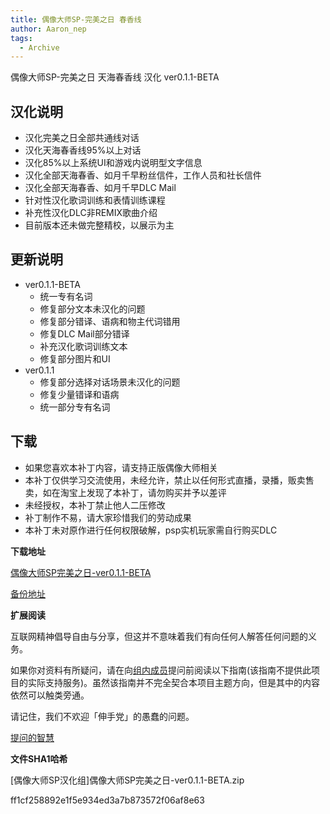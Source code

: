 ```yaml
---
title: 偶像大师SP-完美之日 春香线
author: Aaron_nep
tags:
  - Archive
---
```


偶像大师SP-完美之日 天海春香线 汉化 ver0.1.1-BETA 

## 汉化说明

- 汉化完美之日全部共通线对话
- 汉化天海春香线95%以上对话
- 汉化85%以上系统UI和游戏内说明型文字信息
- 汉化全部天海春香、如月千早粉丝信件，工作人员和社长信件
- 汉化全部天海春香、如月千早DLC Mail
- 针对性汉化歌词训练和表情训练课程
- 补充性汉化DLC非REMIX歌曲介绍
- 目前版本还未做完整精校，以展示为主

## 更新说明

- ver0.1.1-BETA
  - 统一专有名词
  - 修复部分文本未汉化的问题
  - 修复部分错译、语病和物主代词错用
  - 修复DLC Mail部分错译
  - 补充汉化歌词训练文本
  - 修复部分图片和UI
- ver0.1.1
  - 修复部分选择对话场景未汉化的问题
  - 修复少量错译和语病
  - 统一部分专有名词

## 下载

-  如果您喜欢本补丁内容，请支持正版偶像大师相关
- 本补丁仅供学习交流使用，未经允许，禁止以任何形式直播，录播，贩卖售卖，如在淘宝上发现了本补丁，请勿购买并予以差评
- 未经授权，本补丁禁止他人二压修改
- 补丁制作不易，请大家珍惜我们的劳动成果
- 本补丁未对原作进行任何权限破解，psp实机玩家需自行购买DLC

**下载地址**

[偶像大师SP完美之日-ver0.1.1-BETA](https://mega.nz/folder/6o1kDTSA#VI7UdH_4x3jcUSkAvj19SQ)

[备份地址](https://onedrive.live.com/embed?resid=A0979A2B3CBCD633%21132&authkey=!AMMDZ8Vks-ticb4)

**扩展阅读**

互联网精神倡导自由与分享，但这并不意味着我们有向任何人解答任何问题的义务。

如果你对资料有所疑问，请在向[组内成员](https://neptunia.top/imas-sp-sch-tl/team/)提问前阅读以下指南(该指南不提供此项目的实际支持服务)。虽然该指南并不完全契合本项目主题方向，但是其中的内容依然可以触类旁通。

请记住，我们不欢迎「伸手党」的愚蠢的问题。

[提问的智慧](https://github.com/ryanhanwu/How-To-Ask-Questions-The-Smart-Way/blob/main/README-zh_CN.md)

**文件SHA1哈希**

[偶像大师SP汉化组]偶像大师SP完美之日-ver0.1.1-BETA.zip

ff1cf258892e1f5e934ed3a7b873572f06af8e63

